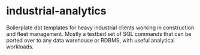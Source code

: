 # industrial-analytics
Boilerplate dbt templates for heavy industrial clients working in construction and fleet management.
Mostly a testbed set of SQL commands that can be ported over to any data warehouse or RDBMS, with
useful analytical workloads.
